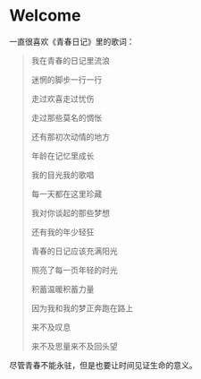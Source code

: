Welcome
============================
一直很喜欢《青春日记》里的歌词：

> 我在青春的日记里流浪
>
> 迷惘的脚步一行一行
>
> 走过欢喜走过忧伤
>
> 走过那些莫名的惆怅
>
> 还有那初次动情的地方
>
> 年龄在记忆里成长
>
> 我的目光我的歌唱
>
> 每一天都在这里珍藏
>
> 我对你谈起的那些梦想
>
> 还有我的年少轻狂
>
> 青春的日记应该充满阳光
>
> 照亮了每一页年轻的时光
>
> 积蓄温暖积蓄力量
>
> 因为我和我的梦正奔跑在路上
>
> 来不及叹息
>
> 来不及思量来不及回头望

尽管青春不能永驻，但是也要让时间见证生命的意义。
